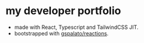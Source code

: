 # my developer portfolio
- made with React, Typescript and TailwindCSS JIT.
- bootstrapped with [gspalato/reactions](https://github.com/gspalato/reactions).